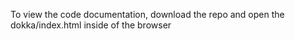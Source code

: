 To view the code documentation, download the repo and open the dokka/index.html inside of the browser
